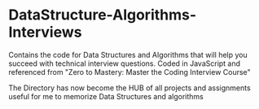 # DataStructure-Algorithms-Interviews
Contains the code for Data Structures and Algorithms that will help you succeed with technical interview questions. Coded in JavaScript and referenced from "Zero to Mastery: Master the Coding Interview Course"


The Directory has now become the HUB of all projects and assignments useful for me to memorize Data Structures and algorithms
